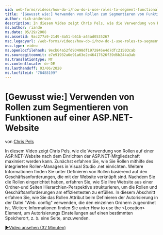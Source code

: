 ```yaml
---
uid: web-forms/videos/how-do-i/how-do-i-use-roles-to-segment-functionality-in-an-aspnet-web-site
title: '[Gewusst wie:] Verwenden von Rollen zum Segmentieren von Funktionen auf einer ASP.NET-Website | Microsoft-Dokumentation'
author: rick-anderson
description: In diesem Video zeigt Chris Pels, wie die Verwendung von Rollen auf einer ASP.NET-Website nach dem Einrichten der ASP.NET-Mitgliedschaft maximiert werden kann. Zunächst erfahren Sie, wie Sie ein Setup einrichten...
ms.author: riande
ms.date: 05/29/2008
ms.assetid: 9ac277a9-2149-4a51-b61b-a44ad0535267
msc.legacyurl: /web-forms/videos/how-do-i/how-do-i-use-roles-to-segment-functionality-in-an-aspnet-web-site
msc.type: video
ms.openlocfilehash: 9ecb64a52fd93498df1972846e4d7dfc21503cab
ms.sourcegitcommit: e7e91932a6e91a63e2e46417626f39d6b244a3ab
ms.translationtype: MT
ms.contentlocale: de-DE
ms.lasthandoff: 03/06/2020
ms.locfileid: "78488199"
---
```

# <a name="how-do-i-use-roles-to-segment-functionality-in-an-aspnet-web-site"></a>[Gewusst wie:] Verwenden von Rollen zum Segmentieren von Funktionen auf einer ASP.NET-Website

von [Chris Pels](https://twitter.com/chrispels)

In diesem Video zeigt Chris Pels, wie die Verwendung von Rollen auf einer ASP.NET-Website nach dem Einrichten der ASP.NET-Mitgliedschaft maximiert werden kann. Zunächst erfahren Sie, wie Sie Rollen mithilfe des integrierten Rollen-Managers in Visual Studio .net einrichten. Weitere Informationen finden Sie unter Definieren von Rollen basierend auf den Geschäftsanforderungen, die mit der Website verknüpft sind. Nachdem Sie die Rollen eingerichtet haben, erfahren Sie, wie Sie Ihre Website aus einer Ordner-und Seiten Hierarchien-Perspektive strukturieren, um die Rollen und Geschäftsanforderungen am effizientesten zu erfüllen. In diesem Abschnitt erfahren Sie, wie Sie das Rollen Attribut beim Definieren der Autorisierung in der Datei "Web. config" verwenden, die den einzelnen Ordnern zugeordnet ist. Weitere Informationen finden Sie unter How to use the &lt;Location&gt; Element, um Autorisierungs Einstellungen auf einen bestimmten Speicherort, z. b. eine Seite, anzuwenden.

[&#9654;Video ansehen (32 Minuten)](https://channel9.msdn.com/Blogs/ASP-NET-Site-Videos/how-do-i-use-roles-to-segment-functionality-in-an-aspnet-web-site)
